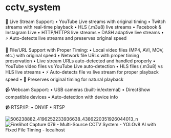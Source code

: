# cctv_system
🔴 Live Stream Support:
• YouTube Live streams with original timing
• Twitch streams with real-time playback
• HLS (.m3u8) live streams
• Facebook & Instagram Live
• HTTP/HTTPS live streams
• DASH adaptive live streams
• ⚡ Auto-detects live streams and preserves original speed

📁 File/URL Support with Proper Timing:
• Local video files (MP4, AVI, MOV, etc.) with original speed
• Network file URLs with proper timing preservation
• Live stream URLs auto-detected and handled properly
• YouTube video files vs YouTube Live auto-detection
• HLS files (.m3u8) vs HLS live streams
• ⚡ Auto-detects file vs live stream for proper playback speed
• 🎯 Preserves original timing for natural playback

📹 Webcam Support:
• USB cameras (built-in/external)
• DirectShow compatible devices
• Auto-detection with device info

📹 RTSP/IP:
• ONVIF
• RTSP

![506238882_4196252233936638_4386220351926044013_n](https://github.com/user-attachments/assets/8a9f3c07-7bc6-476c-841e-f7566ac34588)
![FireShot Capture 079 - Multi-Source CCTV System - YOLOv8 AI with Fixed File Timing - localhost](https://github.com/user-attachments/assets/abe77f94-e9a3-4517-926a-1e76f2b597f2)
